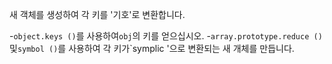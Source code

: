 새 객체를 생성하여 각 키를 '기호'로 변환합니다.

-`object.keys ()`를 사용하여`obj`의 키를 얻으십시오.
-`array.prototype.reduce ()`및`symbol ()`를 사용하여 각 키가`symplic '으로 변환되는 새 개체를 만듭니다.